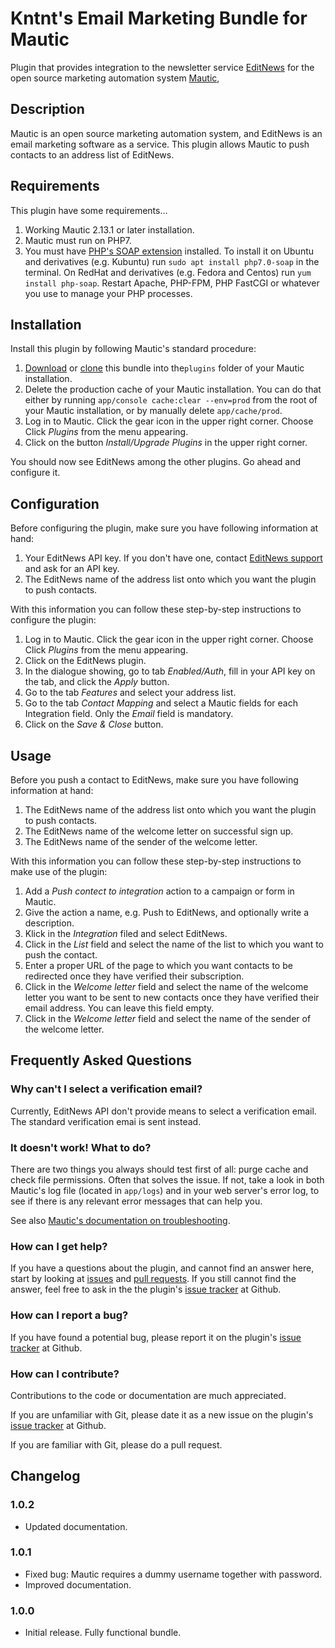 # Kntnt's Email Marketing Bundle for Mautic

Plugin that provides integration to the newsletter service [EditNews](https://www.multinet.com/en/editnews/) for the open source marketing automation system [Mautic](https://www.mautic.org/), 

## Description

Mautic is an open source marketing automation system, and EditNews is an email marketing software as a service. This plugin allows Mautic to push contacts to an address list of EditNews.

## Requirements

This plugin have some requirements…

1. Working Mautic 2.13.1 or later installation.
2. Mautic must run on PHP7.
3. You must have [PHP's SOAP extension](http://php.net/manual/en/book.soap.php) installed. To install it on Ubuntu and derivatives (e.g. Kubuntu) run `sudo apt install php7.0-soap` in the terminal. On RedHat and derivatives (e.g. Fedora and Centos) run `yum install php-soap`. Restart Apache, PHP-FPM, PHP FastCGI or whatever you use to manage your PHP processes.

## Installation

Install this plugin by following Mautic's standard procedure:

1. [Download](https://github.com/TBarregren/KntntEmailMarketingBundle/archive/master.zip) or [clone](https://github.com/TBarregren/KntntEmailMarketingBundle.git) this bundle into the`plugins` folder of your Mautic installation.
2. Delete the production cache of your Mautic installation. You can do that either by running `app/console cache:clear --env=prod` from the root of your Mautic installation, or by manually delete `app/cache/prod`.
3. Log in to Mautic. Click the gear icon in the upper right corner. Choose Click *Plugins* from the menu appearing.
4. Click on the button *Install/Upgrade Plugins* in the upper right corner.

You should now see EditNews among the other plugins. Go ahead and configure it.

## Configuration

Before configuring the plugin, make sure you have following information at hand:

1. Your EditNews API key. If you don't have one,  contact [EditNews support](https://support.editnews.com/support/tickets/new) and ask for an API key.
2. The EditNews name of the address list onto which you want the plugin to push contacts.

With this information you can follow these step-by-step instructions to configure the plugin:

1. Log in to Mautic. Click the gear icon in the upper right corner. Choose Click *Plugins* from the menu appearing.
2. Click on the EditNews plugin.
3. In the dialogue showing, go to tab *Enabled/Auth*, fill in your API key on the  tab, and click the *Apply* button.
4. Go to the tab *Features* and select your address list.
5. Go to the tab *Contact Mapping* and select a Mautic fields for each Integration field. Only the *Email* field is mandatory.
6. Click on the *Save & Close* button.

## Usage

Before you push a contact to EditNews, make sure you have following information at hand:

1. The EditNews name of the address list onto which you want the plugin to push contacts.
2. The EditNews name of the welcome letter on successful sign up.
3. The EditNews name of the sender of the welcome letter.

With this information you can follow these step-by-step instructions to make use of the plugin:

1. Add a *Push contect to integration* action to a campaign or form in Mautic.
2. Give the action a name, e.g. Push to EditNews, and optionally write a description.
3. Klick in the *Integration* filed and select EditNews.
4. Click in the *List* field and select the name of the list to which you want to push the contact.
5. Enter a proper URL of the page to which you want contacts to be redirected once they have verified their subscription.
6. Click in the *Welcome letter* field and select the name of the welcome letter you want to be sent to new contacts once they have verified their email address. You can leave this field empty.
7. Click in the *Welcome letter* field and select the name of the sender of the welcome letter.

## Frequently Asked Questions

### Why can't I select a verification email?

Currently, EditNews API don't provide means to select a verification email. The standard verification emai is sent instead.

### It doesn't work! What to do?

There are two things you always should test first of all: purge cache and check file permissions. Often that solves the issue. If not, take a look in both Mautic's log file (located in `app/logs`) and in your web server's error log, to see if there is any relevant error messages that can help you.

See also [Mautic's documentation on troubleshooting](https://www.mautic.org/docs/en/tips/troubleshooting.html).

### How can I get help?

If you have a questions about the plugin, and cannot find an answer here, start by looking at [issues](https://github.com/Kntnt/KntntEmailMarketingBundle/issues) and [pull requests](https://github.com/Kntnt/KntntEmailMarketingBundle/pulls). If you still cannot find the answer, feel free to ask in the the plugin's [issue tracker](https://github.com/Kntnt/KntntEmailMarketingBundle/issues) at Github.

### How can I report a bug?

If you have found a potential bug, please report it on the plugin's [issue tracker](https://github.com/Kntnt/KntntEmailMarketingBundle/issues) at Github.

### How can I contribute?

Contributions to the code or documentation are much appreciated.

If you are unfamiliar with Git, please date it as a new issue on the plugin's [issue tracker](https://github.com/Kntnt/KntntEmailMarketingBundle/issues) at Github.

If you are familiar with Git, please do a pull request.

## Changelog

### 1.0.2

* Updated documentation.

### 1.0.1

* Fixed bug: Mautic requires a dummy username together with password.
* Improved documentation.

### 1.0.0

* Initial release. Fully functional bundle.
